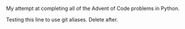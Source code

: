My attempt at completing all of the Advent of Code problems in Python.

Testing this line to use git aliases. Delete after.
